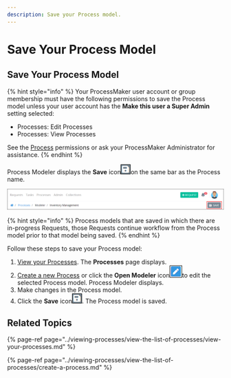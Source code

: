 ```yaml
---
description: Save your Process model.
---
```


# Save Your Process Model

## Save Your Process Model

{% hint style="info" %}
Your ProcessMaker user account or group membership must have the following permissions to save the Process model unless your user account has the **Make this user a Super Admin** setting selected:

* Processes: Edit Processes
* Processes: View Processes

See the [Process](../../processmaker-administration/permission-descriptions-for-users-and-groups.md#processes) permissions or ask your ProcessMaker Administrator for assistance.
{% endhint %}

Process Modeler displays the **Save** icon![](../../.gitbook/assets/save-icon-processes.png)on the same bar as the Process name.

![Save button \(highlighted\) located beside the Process name](../../.gitbook/assets/top-bar-process-modeler-processes.png)

{% hint style="info" %}
Process models that are saved in which there are in-progress Requests, those Requests continue workflow from the Process model prior to that model being saved.
{% endhint %}

Follow these steps to save your Process model:

1. ​[View your Processes](https://processmaker.gitbook.io/processmaker-4-community/-LPblkrcFWowWJ6HZdhC/~/drafts/-LRhVZm0ddxDcGGdN5ZN/primary/designing-processes/viewing-processes/view-the-list-of-processes/view-your-processes#view-all-processes). The **Processes** page displays.
2. [Create a new Process](../viewing-processes/view-the-list-of-processes/create-a-process.md) or click the **Open Modeler** icon![](../../.gitbook/assets/open-modeler-edit-icon-processes-page-processes.png)to edit the selected Process model. Process Modeler displays.
3. Make changes in the Process model.
4. Click the **Save** icon![](../../.gitbook/assets/save-icon-processes.png). The Process model is saved.

## Related Topics

{% page-ref page="../viewing-processes/view-the-list-of-processes/view-your-processes.md" %}

{% page-ref page="../viewing-processes/view-the-list-of-processes/create-a-process.md" %}

